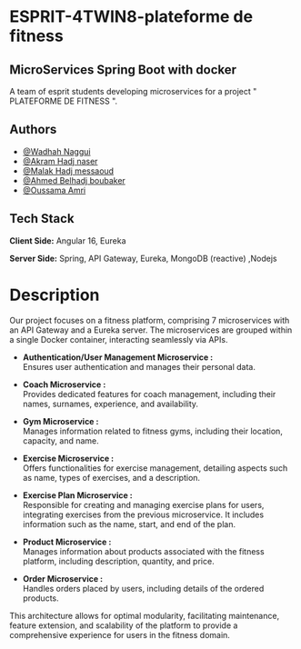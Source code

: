 # ESPRIT-4TWIN8-plateforme de fitness 
## MicroServices Spring Boot with docker
A team of esprit students developing microservices for a project " PLATEFORME DE FITNESS ".

## Authors

- [@Wadhah Naggui](https://www.github.com/wadhahzoldyck)
- [@Akram Hadj naser](https://www.github.com/Akramhn)
- [@Malak Hadj messaoud](https://www.github.com/Malak-hadj-messaoud)
- [@Ahmed Belhadj boubaker](https://www.github.com/Ahmed-bel-haj-boubaker)
- [@Oussama Amri](https://www.github.com/Oussemamri)

  
## Tech Stack

**Client Side:** Angular 16, Eureka

**Server Side:** Spring, API Gateway, Eureka, MongoDB (reactive) ,Nodejs
 

# Description

Our project focuses on a fitness platform, comprising 7 microservices with an API Gateway and a Eureka server. The microservices are grouped within a single Docker container, interacting seamlessly via APIs.

- **Authentication/User Management Microservice :**  
  Ensures user authentication and manages their personal data.

- **Coach Microservice :**  
  Provides dedicated features for coach management, including their names, surnames, experience, and availability.

- **Gym Microservice :**  
  Manages information related to fitness gyms, including their location, capacity, and name.

- **Exercise Microservice :**  
  Offers functionalities for exercise management, detailing aspects such as name, types of exercises, and a description.

- **Exercise Plan Microservice :**  
  Responsible for creating and managing exercise plans for users, integrating exercises from the previous microservice. It includes information such as the name, start, and end of the plan.

- **Product Microservice :**  
  Manages information about products associated with the fitness platform, including description, quantity, and price.

- **Order Microservice :**  
  Handles orders placed by users, including details of the ordered products.

This architecture allows for optimal modularity, facilitating maintenance, feature extension, and scalability of the platform to provide a comprehensive experience for users in the fitness domain.
